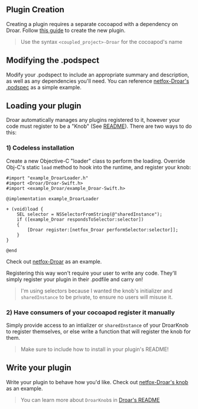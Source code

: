 ## Plugin Creation

Creating a plugin requires a separate cocoapod with a dependency on Droar.  Follow [this guide](https://guides.cocoapods.org/making/using-pod-lib-create.html) to create the new plugin.

> Use the syntax `<coupled_project>-Droar` for the cocoapod's name

## Modifying the .podspect

Modify your .podspect to include an appropriate summary and description, as well as any dependencies you'll need.  You can reference [netfox-Droar's .podspec](https://github.com/myriadmobile/netfox-Droar/blob/master/netfox-Droar.podspec) as a simple example.

## Loading your plugin

Droar automatically manages any plugins registered to it, however your code must register to be a "Knob" (See [README](README.md)).  There are two ways to do this:

### 1) Codeless installation

Create a new Objective-C "loader" class to perform the loading.  Override Obj-C's static `load` method to hook into the runtime, and register your knob:

```
#import "example_DroarLoader.h"
#import <Droar/Droar-Swift.h>
#import <example_Droar/example_Droar-Swift.h>

@implementation example_DroarLoader

+ (void)load {
    SEL selector = NSSelectorFromString(@"sharedInstance");
    if ([example_Droar respondsToSelector:selector])
    {
        [Droar register:[netfox_Droar performSelector:selector]];
    }
}

@end
```

Check out [netfox-Droar](https://github.com/myriadmobile/netfox-Droar/tree/master/netfox-Droar/Classes) as an example.

Registering this way won't require your user to write any code.  They'll simply register your plugin in their .podfile and carry on!

> I'm using selectors because I wanted the knob's initializer and `sharedInstance` to be private, to ensure no users will misuse it.

### 2) Have consumers of your cocoapod register it manually

Simply provide access to an intializer or `sharedInstance` of your DroarKnob to register themselves, or else write a function that will register the knob for them.

> Make sure to include how to install in your plugin's README!

## Write your plugin

Write your plugin to behave how you'd like.  Check out [netfox-Droar's knob](https://github.com/myriadmobile/netfox-Droar/blob/master/netfox-Droar/Classes/netfox-Droar.swift) as an example.

> You can learn more about `DroarKnob`s in [Droar's README](https://github.com/myriadmobile/Droar#the-droarknob-interface)